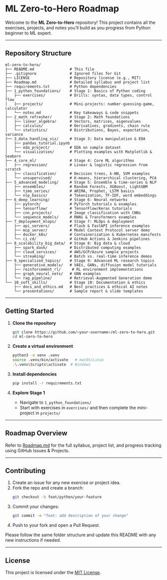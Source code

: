 # ML Zero-to-Hero Roadmap

Welcome to the **ML Zero-to-Hero** repository! This project contains all the exercises, projects, and notes you’ll build as you progress from Python beginner to ML expert.

---

## Repository Structure

```
ml-zero-to-hero/
├── README.md                # This file
├── .gitignore               # Ignored files for Git
├── LICENSE                  # Repository license (e.g., MIT)
├── Roadmap.md               # Detailed syllabus and project list
├── requirements.txt         # Python dependencies
├── 1_python_foundations/    # Stage 1: Basics of Python coding
│   ├── exercises/           # Drills: syntax, data types, control flow
│   ├── projects/            # Mini-projects: number-guessing-game, calculator
│   └── notes.md             # Key takeaways & code snippets
├── 2_math_refresher/        # Stage 2: Math foundations
│   ├── linear_algebra/      # Vectors, matrices, eigenvalues
│   ├── calculus/            # Derivatives, gradients, chain rule
│   └── statistics/          # Distributions, Bayes, expectation, variance
├── 3_data_handling_viz/     # Stage 3: Data manipulation & EDA
│   ├── pandas_tutorial.ipynb
│   ├── eda_project/         # EDA on sample dataset
│   └── visualization/       # Plotting examples with Matplotlib & Seaborn
├── 4_core_ml/               # Stage 4: Core ML algorithms
│   ├── regression/          # Linear & logistic regression from scratch
│   ├── classification/      # Decision trees, k-NN, SVM examples
│   └── unsupervised/        # K-means, hierarchical clustering, PCA
├── 5_advanced_modeling/     # Stage 5: Ensemble & time-series & NLP
│   ├── ensembles/           # Random Forests, XGBoost, LightGBM
│   ├── time_series/         # ARIMA, Prophet, LSTM basics
│   └── nlp_basics/          # Tokenization, TF-IDF, word embeddings
├── 6_deep_learning/         # Stage 6: Neural networks
│   ├── pytorch/             # PyTorch tutorials & examples
│   ├── tensorflow/          # TensorFlow/Keras tutorials
│   ├── cnn_projects/        # Image classification with CNNs
│   └── sequence_models/     # RNNs & Transformers examples
├── 7_deployment_mlops/      # Stage 7: MLOps & deployment
│   ├── api_servers/         # Flask & FastAPI inference examples
│   ├── mcp_server/          # Model Context Protocol server demo
│   ├── docker_k8s/          # Containerization & Kubernetes manifests
│   └── ci_cd/               # GitHub Actions & Jenkins pipelines
├── 8_scalability_big_data/  # Stage 8: Big data & cloud
│   ├── spark_dask/          # Distributed computing examples
│   ├── cloud_services/      # AWS/GCP/Azure sample projects
│   └── streaming/           # Batch vs. real-time inference demos
├── 9_specialized_topics/    # Stage 9: Advanced ML research topics
│   ├── generative_models/   # VAEs, GANs, diffusion model tutorials
│   ├── reinforcement_rl/     # RL environment implementations
│   ├── graph_neural_nets/   # GNN examples
│   └── rag_pipeline/        # Retrieval-Augmented Generation demo
└── 10_soft_skills/          # Stage 10: Documentation & ethics
    ├── docs_and_ethics.md   # Best practices & ethical AI notes
    └── presentations/       # Sample report & slide templates
```

---

## Getting Started

1. **Clone the repository**
   ```bash
   git clone https://github.com/<your-username>/ml-zero-to-hero.git
   cd ml-zero-to-hero
   ```

2. **Create a virtual environment**
   ```bash
   python3 -m venv .venv
   source .venv/bin/activate   # macOS/Linux
   .\.venv\Scripts\activate  # Windows
   ```

3. **Install dependencies**
   ```bash
   pip install -r requirements.txt
   ```

4. **Explore Stage 1**
   - Navigate to `1_python_foundations/`
   - Start with exercises in `exercises/` and then complete the mini-project in `projects/`

---

## Roadmap Overview

Refer to [Roadmap.md](Roadmap.md) for the full syllabus, project list, and progress tracking using GitHub Issues & Projects.

---

## Contributing

1. Create an issue for any new exercise or project idea.
2. Fork the repo and create a branch:
   ```bash
   git checkout -b feat/python/your-feature
   ```
3. Commit your changes:
   ```bash
   git commit -m "feat: add description of your change"
   ```
4. Push to your fork and open a Pull Request.

Please follow the same folder structure and update this README with any new instructions if needed.

---

## License

This project is licensed under the [MIT License](LICENSE).

